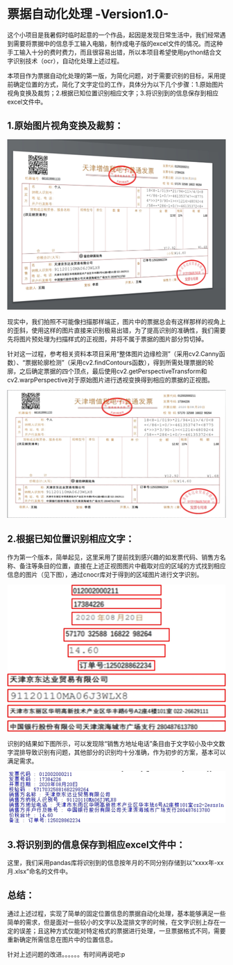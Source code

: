 # 票据自动化处理 -Version1.0-

这个小项目是我暑假时临时起意的一个作品，起因是发现日常生活中，我们经常遇到需要将票据中的信息手工输入电脑，制作成电子版的excel文件的情况。而这种手工输入十分的费时费力，而且很容易出错，所以本项目希望使用python结合文字识别技术（ocr），自动化处理上述过程。

本项目作为票据自动化处理的第一版，为简化问题，对于需要识别的目标，采用提前确定位置的方式，简化了文字定位的工作，具体分为以下几个步骤：1.原始图片视角变换及裁剪；2.根据已知位置识别相应文字；3.将识别到的信息保存到相应excel文件中。

## 1.原始图片视角变换及裁剪：

![](images/originImage.jpg)

现实中，我们拍照不可能像扫描那样端正，图片中的票据总会有这样那样的视角上的歪斜，使用这样的图片直接来识别极易出错，为了提高识别的准确性，我们需要先将图片预处理为扫描样式的正视图，并将不属于票据的图片部分剪切掉。

针对这一过程，参考相关资料本项目采用“整体图片边缘检测”（采用cv2.Canny函数）、“票据轮廓检测”（采用cv2.findContours函数），得到所需处理票据的轮廓，之后确定票据的四个顶点，最后使用cv2.getPerspectiveTransform和cv2.warpPerspective对于原始图片进行透视变换得到相应的票据的正视图。

![](images/preProcessingImage.jpg)

## 2.根据已知位置识别相应文字：

作为第一个版本，简单起见，这里采用了提前找到感兴趣的如发票代码、销售方名称、备注等条目的位置，直接在上述正视图图片中截取对应的区域的方式找到相应信息的图片（见下图），通过cnocr库对于得到的区域图片进行文字识别。

![](images/cropImages.jpg)

识别的结果如下图所示，可以发现除“销售方地址电话”条目由于文字较小及中文数字混排导致识别有问题，其他部分的识别均十分准确，作为初步的方案，基本可以满足需求。

![](images/cnocrResults.jpg)

## 3.将识别到的信息保存到相应excel文件中：

这里，我们采用pandas库将识别到的信息按年月的不同分别存储到以“xxxx年-xx月.xlsx”命名的文件中。

## 总结：

通过上述过程，实现了简单的固定位置信息的票据自动化处理，基本能够满足一些简单的需求，但是面对一些较小的文字以及混排文字的时候，在文字识别上存在一定的误差；且这种方式仅能对特定格式的票据进行处理，一旦票据格式不同，需要重新确定所需信息在图片中的位置信息。

针对上述问题的改进。。。。。。有时间再说吧:p